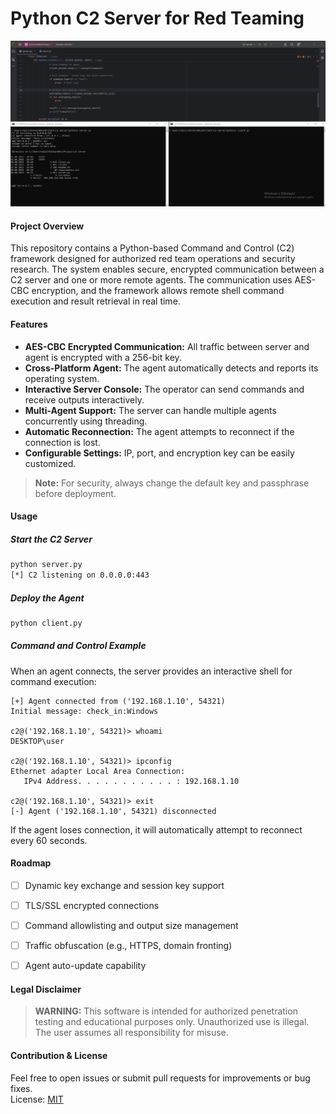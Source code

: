 # Python C2 Server for Red Teaming

![c2.png](c2.png)

#### Project Overview

This repository contains a Python-based Command and Control (C2) framework designed for authorized red team operations and security research. The system enables secure, encrypted communication between a C2 server and one or more remote agents. The communication uses AES-CBC encryption, and the framework allows remote shell command execution and result retrieval in real time.


#### Features

- **AES-CBC Encrypted Communication:** All traffic between server and agent is encrypted with a 256-bit key.
- **Cross-Platform Agent:** The agent automatically detects and reports its operating system.
- **Interactive Server Console:** The operator can send commands and receive outputs interactively.
- **Multi-Agent Support:** The server can handle multiple agents concurrently using threading.
- **Automatic Reconnection:** The agent attempts to reconnect if the connection is lost.
- **Configurable Settings:** IP, port, and encryption key can be easily customized.



> **Note:** For security, always change the default key and passphrase before deployment.

#### Usage

##### Start the C2 Server

```bash
python server.py
[*] C2 listening on 0.0.0.0:443
```

##### Deploy the Agent

```bash
python client.py
```

##### Command and Control Example

When an agent connects, the server provides an interactive shell for command execution:
```
[+] Agent connected from ('192.168.1.10', 54321)
Initial message: check_in:Windows

c2@('192.168.1.10', 54321)> whoami
DESKTOP\user

c2@('192.168.1.10', 54321)> ipconfig
Ethernet adapter Local Area Connection:
   IPv4 Address. . . . . . . . . . . : 192.168.1.10

c2@('192.168.1.10', 54321)> exit
[-] Agent ('192.168.1.10', 54321) disconnected
```

If the agent loses connection, it will automatically attempt to reconnect every 60 seconds.


#### Roadmap

- [ ] Dynamic key exchange and session key support
- [ ] TLS/SSL encrypted connections
- [ ] Command allowlisting and output size management
- [ ] Traffic obfuscation (e.g., HTTPS, domain fronting)
- [ ] Agent auto-update capability


#### Legal Disclaimer

> **WARNING:** This software is intended for authorized penetration testing and educational purposes only. Unauthorized use is illegal. The user assumes all responsibility for misuse.

#### Contribution & License

Feel free to open issues or submit pull requests for improvements or bug fixes.  
License: [MIT](LICENSE)
